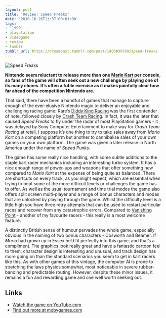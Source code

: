 ```yaml
---
layout: post
title: 'Review: Speed Freaks'
date: '2010-10-26T11:37:00+01:00'
tags:
- '1999'
- playstation
- videogame
- review
- tumblr
tumblr_url: https://dreampast.tumblr.com/post/1405839780/speed-freaks
---
```

![Speed Freaks](https://64.media.tumblr.com/tumblr_la4jqeOxgi1qbfpni.png)

**Nintendo seem reluctant to release more than one [Mario Kart](http://www.mobygames.com/game-group/mario-kart-series) per console, so fans of the game will often seek out a new challenge by playing one of its many clones. It’s often a futile exercise as it makes painfully clear how far ahead of the competition Nintendo are.**

That said, there have been a handful of games that manage to capture enough of the ever-elusive Nintendo magic to deliver an enjoyable and challenging racing game: Rare’s [Diddy King Racing](http://www.mobygames.com/game/diddy-king-racing) was the first contender of note, followed closely by [Crash Team Racing](http://www.mobygames.com/game/crash-team-racing). In fact, it was the later that caused _Speed Freaks_ to fly under the radar of most PlayStation gamers - it was delayed by Sony Computer Entertainment to make way for _Crash Team Racing_ at retail. I suppose it’s one thing to try to take sales away from _Mario Kart_ on a competing platform but another to cannibalise sales of your own games on your own platform. The game was given a later release in North America under the name of _Speed Punks_.

The game has some really nice handling, with some subtle additions to the staple kart racer mechanics including an interesting turbo system. It has a nice enough range of power-ups and weapons that offer something new compared to _Mario Kart_ at the expense of being quite as balanced. There are shortcuts on every track, as you might expect, which are essential when trying to beat some of the more difficult levels or challenges the game has to offer. As well as the usual tournament and time trial modes the game also offers split screen multi-player and a range of bonus characters and modes that are unlocked by playing through the game. Whilst the difficulty level is a little high you have three retry attempts that can be used to restart particular races and recover from any catastrophic errors. Compared to [Vanishing Point](/2010/09/27/vanishing-point/) - another of my favourite racers - this really is a most welcome feature.

A distinctly British sense of humour pervades the whole game, especially obvious in the naming of two bonus characters - Cosworth and Beamer. If _Mario_ had grown up in Essex he’d fit perfectly into this game, and that’s a compliment. The graphics look really great and have a fantastic cartoon feel to them, character design is interesting and unusual, and track design has more going on than the standard scenarios you seem to get in kart racers like this. As with other games of this vintage, the computer AI is prone to stretching the laws physics somewhat, most noticeable in severe rubber-banding and predictable routing. However, despite these minor issues, it remains a fun and rewarding game and one well worth seeking out.

## Links

- [Watch the game on YouTube.com](http://www.youtube.com/watch?v=9HpDT0dmoyc#t=4m26)
- [Find out more at mobygames.com](http://www.mobygames.com/game/speed-punks)
